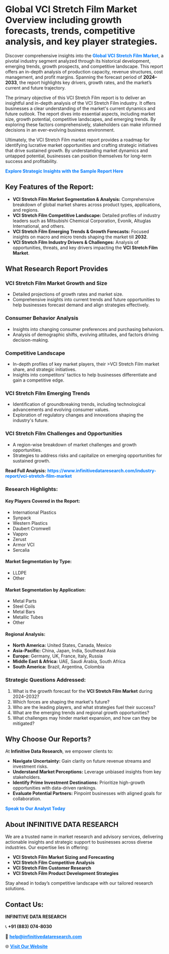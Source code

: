 <h1>Global VCI Stretch Film Market Overview including growth forecasts, trends, competitive analysis, and key player strategies.</h1>
<p>
Discover comprehensive insights into the 
<a href="https://www.infinitivedataresearch.com/industry-report/vci-stretch-film-market" rel="dofollow" style="color: #007BFF; text-decoration: none;"><strong>Global VCI Stretch Film Market</strong></a>, a pivotal industry segment analyzed through its historical development, emerging trends, growth prospects, and competitive landscape. This report offers an in-depth analysis of production capacity, revenue structures, cost management, and profit margins. Spanning the forecast period of <strong>2024–2033</strong>, the report highlights key drivers, growth rates, and the market’s current and future trajectory.
</p>
<p>
The primary objective of this VCI Stretch Film report is to deliver an insightful and in-depth analysis of the VCI Stretch Film industry. It offers businesses a clear understanding of the market's current dynamics and future outlook. The report dives into essential aspects, including market size, growth potential, competitive landscapes, and emerging trends. By exploring these factors comprehensively, stakeholders can make informed decisions in an ever-evolving business environment.
</p>
<p>
Ultimately, the VCI Stretch Film market report provides a roadmap for identifying lucrative market opportunities and crafting strategic initiatives that drive sustained growth. By understanding market dynamics and untapped potential, businesses can position themselves for long-term success and profitability.
</p>
<p>
<a href="https://www.infinitivedataresearch.com/request-sample/reportId=105402" style="color: #007BFF; text-decoration: none;"><strong>Explore Strategic Insights with the Sample Report Here</strong></a>
</p>

<h2>Key Features of the Report:</h2>
<ul>
<li><strong>VCI Stretch Film Market Segmentation & Analysis:</strong> Comprehensive breakdown of global market shares across product types, applications, and regions.</li>
<li><strong>VCI Stretch Film Competitive Landscape:</strong> Detailed profiles of industry leaders such as Mitsubishi Chemical Corporation, Evonik, Altuglas International, and others.</li>
<li><strong>VCI Stretch Film Emerging Trends & Growth Forecasts:</strong> Focused insights on macro and micro trends shaping the market till <strong>2032</strong>.</li>
<li><strong>VCI Stretch Film Industry Drivers & Challenges:</strong> Analysis of opportunities, threats, and key drivers impacting the <strong>VCI Stretch Film Market</strong>.</li>
</ul>

<h2>What Research Report Provides</h2>
<h3>VCI Stretch Film Market Growth and Size</h3>
<ul>
<li>Detailed projections of growth rates and market size.</li>
<li>Comprehensive insights into current trends and future opportunities to help businesses forecast demand and align strategies effectively.</li>
</ul>

<h3>Consumer Behavior Analysis</h3>
<ul>
<li>Insights into changing consumer preferences and purchasing behaviors.</li>
<li>Analysis of demographic shifts, evolving attitudes, and factors driving decision-making.</li>
</ul>

<h3>Competitive Landscape</h3>
<ul>
<li>In-depth profiles of key market players, their >VCI Stretch Film market share, and strategic initiatives.</li>
<li>Insights into competitors' tactics to help businesses differentiate and gain a competitive edge.</li>
</ul>

<h3>VCI Stretch Film Emerging Trends</h3>
<ul>
<li>Identification of groundbreaking trends, including technological advancements and evolving consumer values.</li>
<li>Exploration of regulatory changes and innovations shaping the industry's future.</li>
</ul>

<h3>VCI Stretch Film Challenges and Opportunities</h3>
<ul>
<li>A region-wise breakdown of market challenges and growth opportunities.</li>
<li>Strategies to address risks and capitalize on emerging opportunities for sustained growth.</li>
</ul>
<p><strong>Read Full Analysis:</strong> <a href="https://www.infinitivedataresearch.com/industry-report/vci-stretch-film-market" rel="dofollow" style="color: #007BFF; text-decoration: none;"><strong>https://www.infinitivedataresearch.com/industry-report/vci-stretch-film-market</strong></a></p>
<h3>Research Highlights:</h3>
<h4>Key Players Covered in the Report:</h4>
<ul><li>International Plastics</li><li>Synpack</li><li>Western Plastics</li><li>Daubert Cromwell</li><li>Vappro</li><li>Zerust</li><li>Armor VCI</li><li>Sercalia</li></ul>
<h4>Market Segmentation by Type:</h4>
<ul><li>LLDPE</li><li>Other</li></ul>
<h4>Market Segmentation by Application:</h4>
<ul><li>Metal Parts</li><li>Steel Coils</li><li>Metal Bars</li><li>Metallic Tubes</li><li>Other</li></ul>

<h4>Regional Analysis:</h4>
<ul>
<li><strong>North America:</strong> United States, Canada, Mexico</li>
<li><strong>Asia-Pacific:</strong> China, Japan, India, Southeast Asia</li>
<li><strong>Europe:</strong> Germany, UK, France, Italy, Russia</li>
<li><strong>Middle East & Africa:</strong> UAE, Saudi Arabia, South Africa</li>
<li><strong>South America:</strong> Brazil, Argentina, Colombia</li>
</ul>

<h3>Strategic Questions Addressed:</h3>
<ol>
<li>What is the growth forecast for the <strong>VCI Stretch Film Market</strong> during 2024–2032?</li>
<li>Which forces are shaping the market's future?</li>
<li>Who are the leading players, and what strategies fuel their success?</li>
<li>What are the emerging trends and regional growth opportunities?</li>
<li>What challenges may hinder market expansion, and how can they be mitigated?</li>
</ol>

<h2>Why Choose Our Reports?</h2>
<p>At <strong>Infinitive Data Research</strong>, we empower clients to:</p>
<ul>
<li><strong>Navigate Uncertainty:</strong> Gain clarity on future revenue streams and investment risks.</li>
<li><strong>Understand Market Perceptions:</strong> Leverage unbiased insights from key stakeholders.</li>
<li><strong>Identify Prime Investment Destinations:</strong> Prioritize high-growth opportunities with data-driven rankings.</li>
<li><strong>Evaluate Potential Partners:</strong> Pinpoint businesses with aligned goals for collaboration.</li>
</ul>
<p><a href="https://www.infinitivedataresearch.com/industry-report/vci-stretch-film-market" rel="dofollow" style="color: #007BFF; text-decoration: none;"><strong>Speak to Our Analyst Today</strong></a></p>

<h2>About INFINITIVE DATA RESEARCH</h2>
<p>We are a trusted name in market research and advisory services, delivering actionable insights and strategic support to businesses across diverse industries. Our expertise lies in offering:</p>
<ul>
<li><strong>VCI Stretch Film Market Sizing and Forecasting</strong></li>
<li><strong>VCI Stretch Film Competitive Analysis</strong></li>
<li><strong>VCI Stretch Film Customer Research</strong></li>
<li><strong>VCI Stretch Film Product Development Strategies</strong></li>
</ul>
<p>Stay ahead in today’s competitive landscape with our tailored research solutions.</p>

<h2>Contact Us:</h2>
<p><strong>INFINITIVE DATA RESEARCH</strong></p>
<p>📞 <strong>+91 (883) 074-8030</strong></p>
<p>📧 <strong><a href="mailto:help@infinitivedataresearch.com" style="color: #007BFF;">help@infinitivedataresearch.com</a></strong></p>
<p>🌐 <strong><a href="https://www.infinitivedataresearch.com" rel="dofollow" style="color: #007BFF;">Visit Our Website</a></strong></p>